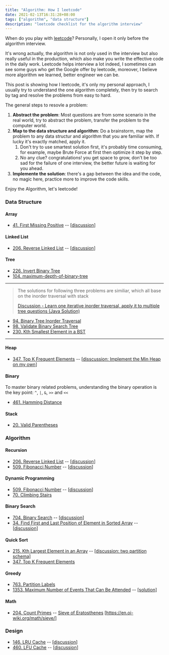 ```yaml
---
title: "Algorithm: How I leetcode"
date: 2021-02-13T16:31:28+08:00
tags: ["algorithm", "data structure"]
description: "leetcode checklist for the algorithm interview"
---
```


When do you play with [leetcode](https://leetcode.com/)? Personally, I open it only before the algorithm interview.

It's wrong actually, the algorithm is not only used in the interview but also really useful in the production, which also make you write the effective code in the daily work. Leetcode helps interview a lot indeed, I sometimes can see some guys who get the Google offer by leetcode, moreover, I believe more algorithm we learned, better engineer we can be.

This post is showing how I leetcode, it's only my personal approach, I usually try to understand the one algorithm completely, then try to search by tag and resolve the problems from easy to hard.

The general steps to resovle a problem:
1. **Abstract the problem**: Most questions are from some scenario in the real world, try to abstract the problem, transfer the problem to the computer world.
2. **Map to the data structure and algorithm**: Do a brainstorm, map the problem to any data structur and algorithm that you are familiar with. If lucky it's exactly matched, apply it. 
    1. Don't try to use smartest solution first, it's probably time consuming, for example, maybe Brute Force at first then optimize it step by step.
    2. No any clue? congratulations! you get space to grow, don't be too sad for the failure of one interview, the better future is waiting for you ahead.
3. **Implemente the solution**: there's a gap between the idea and the code, no magic here, practice more to improve the code skills.

Enjoy the Algorithm, let's leetcode!

### Data Structure
#### Array
- [41. First Missing Positive](https://leetcode.com/problems/first-missing-positive/) -- [[discussion](https://leetcode.com/problems/first-missing-positive/discuss/1076050/Golang41one-general-way-on-geek-way)]
#### Linked List
- [206. Reverse Linked List](https://leetcode.com/problems/reverse-linked-list/) -- [[discussion](https://leetcode.com/problems/reverse-linked-list/discuss/1057045/golang206recursion-is-beautiful)]
#### Tree 
- [226. Invert Binary Tree](https://leetcode.com/problems/invert-binary-tree/)
- [104. maximum-depth-of-binary-tree](https://leetcode.com/problems/maximum-depth-of-binary-tree/)

---
> The solutions for following three problems are similiar, which all base on the inorder traversal with stack
>
> [Discussion - Learn one iterative inorder traversal, apply it to multiple tree questions (Java Solution)](https://leetcode.com/problems/validate-binary-search-tree/discuss/32112/Learn-one-iterative-inorder-traversal-apply-it-to-multiple-tree-questions-(Java-Solution))
- [94. Binary Tree Inorder Traversal](https://leetcode.com/problems/binary-tree-inorder-traversal/)
- [98. Validate Binary Search Tree](https://leetcode.com/problems/validate-binary-search-tree/)
- [230. Kth Smallest Element in a BST](https://leetcode.com/problems/kth-smallest-element-in-a-bst/)
---

#### Heap
- [347. Top K Frequent Elements](https://leetcode.com/problems/top-k-frequent-elements/) -- [[disscussion: Implement the Min Heap on my own](https://leetcode.com/problems/top-k-frequent-elements/discuss/1108972/Golang347-Implement-the-Min-Heap-on-my-own)]

#### Binary 
To master binary related problems, understanding the binary operation is the key point: `^`, `|`, `&`, `>>` and `<<`
- [461. Hamming Distance](https://leetcode.com/problems/hamming-distance/description/)

#### Stack
- [20. Valid Parentheses](https://leetcode.com/problems/valid-parentheses/description/)

### Algorithm
#### Recursion
- [206. Reverse Linked List](https://leetcode.com/problems/reverse-linked-list/) -- [[discussion](https://leetcode.com/problems/reverse-linked-list/discuss/1057045/golang206recursion-is-beautiful)]
- [509. Fibonacci Number](https://leetcode.com/problems/fibonacci-number/) -- [[discussion](https://leetcode.com/problems/fibonacci-number/discuss/1057880/golang509four-ways-to-resolve-fibonacci-number)]
#### Dynamic Programming
- [509. Fibonacci Number](https://leetcode.com/problems/fibonacci-number/) -- [[discussion](https://leetcode.com/problems/fibonacci-number/discuss/1057880/golang509four-ways-to-resolve-fibonacci-number)]
- [70. Climbing Stairs](https://leetcode.com/problems/climbing-stairs/)

#### Binary Search
- [704. Binary Search](https://leetcode.com/problems/binary-search/) -- [[discussion](https://leetcode.com/problems/binary-search/discuss/1055849/golang704beautiful-code-of-binary-search)]
- [34. Find First and Last Position of Element in Sorted Array](https://leetcode.com/problems/find-first-and-last-position-of-element-in-sorted-array/) -- [[discussion](https://leetcode.com/problems/find-first-and-last-position-of-element-in-sorted-array/discuss/1056313/golang34easy-way-to-understand-with-two-binary-search)]

#### Quick Sort
- [215. Kth Largest Element in an Array](https://leetcode.com/problems/kth-largest-element-in-an-array/) -- [[discussion: two partition schema]](https://leetcode.com/problems/kth-largest-element-in-an-array/discuss/1108891/Golang215two-partition-schema-of-quick-select)
- [347. Top K Frequent Elements](https://leetcode.com/submissions/detail/465797355/)

#### Greedy
- [763. Partition Labels](https://leetcode.com/problems/partition-labels/)
- [1353. Maximum Number of Events That Can Be Attended](https://leetcode.com/problems/maximum-number-of-events-that-can-be-attended/) -- [[solution]](https://leetcode.com/problems/maximum-number-of-events-that-can-be-attended/solutions/4066650/1353-python-maximum-number-of-events-that-can-be-attended)

#### Math
- [204. Count Primes](https://leetcode.com/problems/count-primes/description/) -- [Sieve of Eratosthenes](https://en.wikipedia.org/wiki/Sieve_of_Eratosthenes) [https://en.oi-wiki.org/math/sieve/]

### Design
- [146. LRU Cache](https://leetcode.com/problems/lru-cache/) -- [[discussion](https://leetcode.com/problems/lru-cache/solutions/4113594/python-146-lru-cache/)]
- [460. LFU Cache](https://leetcode.com/problems/lfu-cache/) -- [[discussion](https://leetcode.com/problems/lfu-cache/discuss/1086255/Golang460two-ways-to-resolve-LFU-Cache)]
